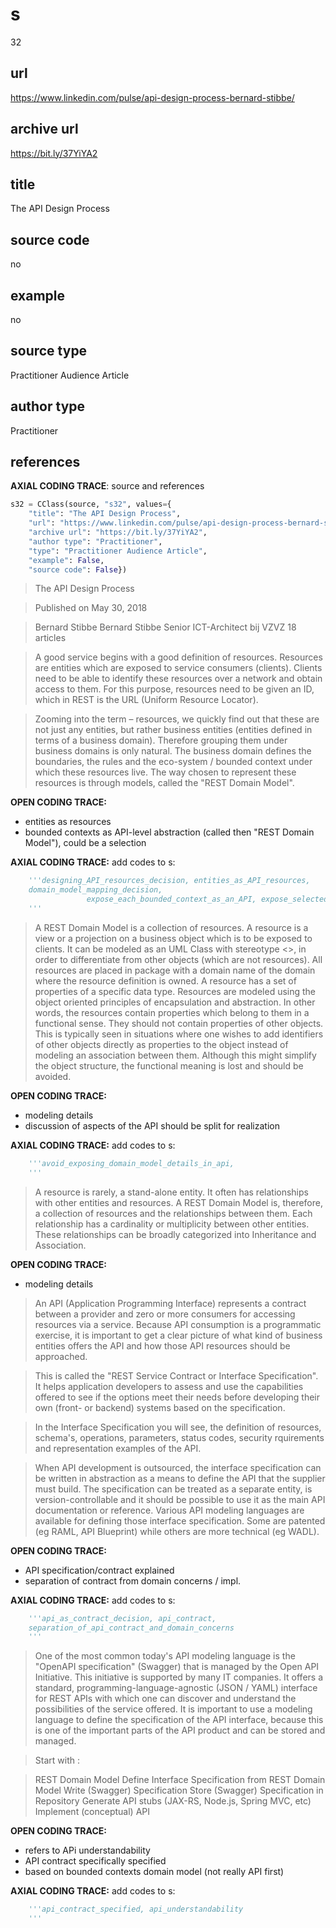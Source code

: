 # s 
32
## url
https://www.linkedin.com/pulse/api-design-process-bernard-stibbe/
## archive url
https://bit.ly/37YiYA2
## title
The API Design Process
## source code
no
## example
no
## source type 
Practitioner Audience Article
## author type
Practitioner
## references


**AXIAL CODING TRACE**: source and references
``` python
s32 = CClass(source, "s32", values={
    "title": "The API Design Process",
    "url": "https://www.linkedin.com/pulse/api-design-process-bernard-stibbe/",
    "archive url": "https://bit.ly/37YiYA2",
    "author type": "Practitioner",
    "type": "Practitioner Audience Article",
    "example": False,
    "source code": False})
``` 

>The API Design Process

>    Published on May 30, 2018

>Bernard Stibbe
Bernard Stibbe
Senior ICT-Architect bij VZVZ
18 articles

>A good service begins with a good definition of resources. Resources are entities which are exposed to service consumers (clients). Clients need to be able to identify these resources over a network and obtain access to them. For this purpose, resources need to be given an ID, which in REST is the URL (Uniform Resource Locator).

>Zooming into the term – resources, we quickly find out that these are not just any entities, but rather business entities (entities defined in terms of a business domain). Therefore grouping them under business domains is only natural. The business domain defines the boundaries, the rules and the eco-system / bounded context under which these resources live. The way chosen to represent these resources is through models, called the "REST Domain Model".

**OPEN CODING TRACE:**
- entities as resources
- bounded contexts as API-level abstraction (called then "REST Domain Model"), could be a selection

**AXIAL CODING TRACE:**
add codes to s: 
``` python 
    '''designing_API_resources_decision, entities_as_API_resources,
    domain_model_mapping_decision,
                 expose_each_bounded_context_as_an_API, expose_selected_bounded_contexts_as_an_API, 
    '''
```

>A REST Domain Model is a collection of resources. A resource is a view or a projection on a business object which is to be exposed to clients. It can be modeled as an UML Class with stereotype <<resource>>, in order to differentiate from other objects (which are not resources). All resources are placed in package with a domain name of the domain where the resource definition is owned. A resource has a set of properties of a specific data type. Resources are modeled using the object oriented principles of encapsulation and abstraction. In other words, the resources contain properties which belong to them in a functional sense. They should not contain properties of other objects. This is typically seen in situations where one wishes to add identifiers of other objects directly as properties to the object instead of modeling an association between them. Although this might simplify the object structure, the functional meaning is lost and should be avoided.

**OPEN CODING TRACE:**
- modeling details
- discussion of aspects of the API should be split for realization

**AXIAL CODING TRACE:**
add codes to s: 
``` python 
    '''avoid_exposing_domain_model_details_in_api,  
    '''
```

>A resource is rarely, a stand-alone entity. It often has relationships with other entities and resources. A REST Domain Model is, therefore, a collection of resources and the relationships between them. Each relationship has a cardinality or multiplicity between other entities. These relationships can be broadly categorized into Inheritance and Association.

**OPEN CODING TRACE:**
- modeling details

> An API (Application Programming Interface) represents a contract between a provider and zero or more consumers for accessing resources via a service. Because API consumption is a programmatic exercise, it is important to get a clear picture of what kind of business entities offers the API and how those API resources should be approached.

> This is called the "REST Service Contract or Interface Specification". It helps application developers to assess and use the capabilities offered to see if the options meet their needs before developing their own (front- or backend) systems based on the specification.

> In the Interface Specification you will see, the definition of resources, schema's, operations, parameters, status codes, security rquirements and representation examples of the API.

>When API development is outsourced, the interface specification can be written in abstraction as a means to define the API that the supplier must build. The specification can be treated as a separate entity, is version-controllable and it should be possible to use it as the main API documentation or reference. Various API modeling languages are available for defining those interface specification. Some are patented (eg RAML, API Blueprint) while others are more technical (eg WADL).

**OPEN CODING TRACE:**
- API specification/contract explained
- separation of contract from domain concerns / impl.

**AXIAL CODING TRACE:**
add codes to s: 
``` python 
    '''api_as_contract_decision, api_contract,
    separation_of_api_contract_and_domain_concerns
    '''
```

>One of the most common today's API modeling language is the "OpenAPI specification" (Swagger) that is managed by the Open API Initiative. This initiative is supported by many IT companies. It offers a standard, programming-language-agnostic (JSON / YAML) interface for REST APIs with which one can discover and understand the possibilities of the service offered. It is important to use a modeling language to define the specification of the API interface, because this is one of the important parts of the API product and can be stored and managed.

>Start with :

>    REST Domain Model
    Define Interface Specification from REST Domain Model
    Write (Swagger) Specification
    Store (Swagger) Specification in Repository
    Generate API stubs (JAX-RS, Node.js, Spring MVC, etc)
    Implement (conceptual) API 

**OPEN CODING TRACE:**
- refers to APi understandability   
- API contract specifically specified
- based on bounded contexts domain model (not really API first)

**AXIAL CODING TRACE:**
add codes to s: 
``` python 
    '''api_contract_specified, api_understandability
    '''
```






